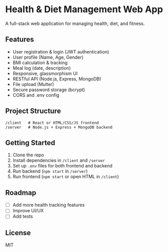 # Health & Diet Management Web App

A full-stack web application for managing health, diet, and fitness.

## Features

- User registration & login (JWT authentication)
- User profile (Name, Age, Gender)
- BMI calculation & tracking
- Meal log (date, description)
- Responsive, glassmorphism UI
- RESTful API (Node.js, Express, MongoDB)
- File upload (Multer)
- Secure password storage (bcrypt)
- CORS and .env config

## Project Structure

```
/client   # React or HTML/CSS/JS frontend
/server   # Node.js + Express + MongoDB backend
```

## Getting Started

1. Clone the repo
2. Install dependencies in `/client` and `/server`
3. Set up `.env` files for both frontend and backend
4. Run backend (`npm start` in `/server`)
5. Run frontend (`npm start` or open HTML in `/client`)

## Roadmap

- [ ] Add more health tracking features
- [ ] Improve UI/UX
- [ ] Add tests

## License

MIT
